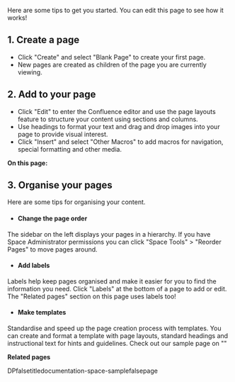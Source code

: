 Here are some tips to get you started. You can edit this page to see how
it works!

## 1. Create a page

- Click \"Create\" and select \"Blank Page\" to create your first page.
- New pages are created as children of the page you are currently
  viewing.

## 2. Add to your page

- Click \"Edit\" to enter the Confluence editor and use the page layouts
  feature to structure your content using sections and columns.
- Use headings to format your text and drag and drop images into your
  page to provide visual interest.
- Click \"Insert\" and select \"Other Macros\" to add macros for
  navigation, special formatting and other media.

**On this page:**

## 3. Organise your pages

Here are some tips for organising your content.

- #### Change the page order

The sidebar on the left displays your pages in a hierarchy. If you have
Space Administrator permissions you can click \"Space Tools\" \>
\"Reorder Pages\" to move pages around.

- #### Add labels

Labels help keep pages organised and make it easier for you to find the
information you need. Click \"Labels\" at the bottom of a page to add or
edit. The \"Related pages\" section on this page uses labels too!

- #### Make templates

Standardise and speed up the page creation process with templates. You
can create and format a template with page layouts, standard headings
and instructional text for hints and guidelines. Check out our sample
page on \"\"

**Related pages**

DPfalsetitledocumentation-space-samplefalsepage
